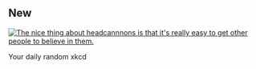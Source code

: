 ## New
[![The nice thing about headcannnons is that it's really easy to get other people to believe in them.](https://imgs.xkcd.com/comics/new.png)](https://xkcd.com/1401/ "The nice thing about headcannnons is that it's really easy to get other people to believe in them.")

Your daily random xkcd
